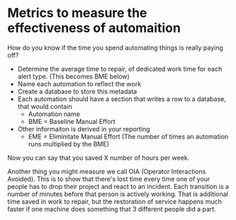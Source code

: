 # Metrics to measure the effectiveness of automaition

How do you know if the time you spend automating things is really paying off?

- Determine the average time to repair, of dedicated work time for each alert type.  (This becomes BME below)
- Name each automation to reflect the work
- Create a database to store this metadata
- Each automation should have a section that writes a row to a database, that would contain
  - Automation name
  - BME = Baseline Manual Effort
- Other informaiton is derived in your reporting
  - EME = Eliminitate Manual Effort (The number of times an automation runs multiplied by the BME)

Now you can say that you saved X number of hours per week. 

Another thing you might measure we call OIA (Operator Interactions Avoided).  This is to show that there's lost time every time one of your people has to drop their project and react to an incident. Each transition is a number of minutes before that person is actively working. That is additional time saved in work to repair, but the restoration of service happens much faster if one machine does something that 3 different people did a part.

